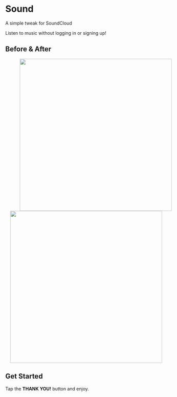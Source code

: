 # Sound
A simple tweak for SoundCloud

Listen to music without logging in or signing up! 


## Before & After
<p align="center">
 <img src = "/Screenshots/Before.PNG" height = "475" hspace="45">  <img src = "/Screenshots/After.PNG" height = "475" > 
</p>

## Get Started
Tap the **THANK YOU!** button and enjoy.

